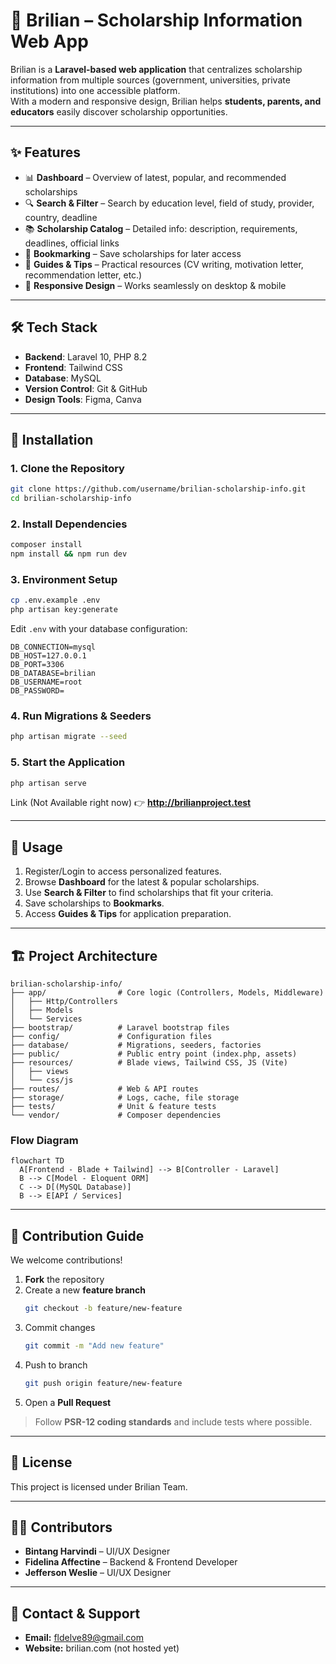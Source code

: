 # 📘 Brilian – Scholarship Information Web App

Brilian is a **Laravel-based web application** that centralizes scholarship information from multiple sources (government, universities, private institutions) into one accessible platform.  
With a modern and responsive design, Brilian helps **students, parents, and educators** easily discover scholarship opportunities.

---

## ✨ Features
- 📊 **Dashboard** – Overview of latest, popular, and recommended scholarships  
- 🔍 **Search & Filter** – Search by education level, field of study, provider, country, deadline  
- 📚 **Scholarship Catalog** – Detailed info: description, requirements, deadlines, official links  
- 📌 **Bookmarking** – Save scholarships for later access  
- 📖 **Guides & Tips** – Practical resources (CV writing, motivation letter, recommendation letter, etc.)  
- 📱 **Responsive Design** – Works seamlessly on desktop & mobile  

---

## 🛠️ Tech Stack
- **Backend**: Laravel 10, PHP 8.2  
- **Frontend**: Tailwind CSS  
- **Database**: MySQL  
- **Version Control**: Git & GitHub  
- **Design Tools**: Figma, Canva  

---

## 🚀 Installation

### 1. Clone the Repository
```bash
git clone https://github.com/username/brilian-scholarship-info.git
cd brilian-scholarship-info
```

### 2. Install Dependencies
```bash
composer install
npm install && npm run dev
```

### 3. Environment Setup
```bash
cp .env.example .env
php artisan key:generate
```

Edit `.env` with your database configuration:
```env
DB_CONNECTION=mysql
DB_HOST=127.0.0.1
DB_PORT=3306
DB_DATABASE=brilian
DB_USERNAME=root
DB_PASSWORD=
```

### 4. Run Migrations & Seeders
```bash
php artisan migrate --seed
```

### 5. Start the Application
```bash
php artisan serve
```

Link (Not Available right now)
👉 **http://brilianproject.test**

---

## 📖 Usage
1. Register/Login to access personalized features.  
2. Browse **Dashboard** for the latest & popular scholarships.  
3. Use **Search & Filter** to find scholarships that fit your criteria.  
4. Save scholarships to **Bookmarks**.  
5. Access **Guides & Tips** for application preparation.  

---

## 🏗️ Project Architecture

```
brilian-scholarship-info/
├── app/                # Core logic (Controllers, Models, Middleware)
│   ├── Http/Controllers
│   ├── Models
│   └── Services
├── bootstrap/          # Laravel bootstrap files
├── config/             # Configuration files
├── database/           # Migrations, seeders, factories
├── public/             # Public entry point (index.php, assets)
├── resources/          # Blade views, Tailwind CSS, JS (Vite)
│   ├── views
│   └── css/js
├── routes/             # Web & API routes
├── storage/            # Logs, cache, file storage
├── tests/              # Unit & feature tests
└── vendor/             # Composer dependencies
```

### Flow Diagram
```mermaid
flowchart TD
  A[Frontend - Blade + Tailwind] --> B[Controller - Laravel]
  B --> C[Model - Eloquent ORM]
  C --> D[(MySQL Database)]
  B --> E[API / Services]
```

---

## 🤝 Contribution Guide
We welcome contributions!  

1. **Fork** the repository  
2. Create a new **feature branch**  
   ```bash
   git checkout -b feature/new-feature
   ```
3. Commit changes  
   ```bash
   git commit -m "Add new feature"
   ```
4. Push to branch  
   ```bash
   git push origin feature/new-feature
   ```
5. Open a **Pull Request**  

> Follow **PSR-12 coding standards** and include tests where possible.

---

## 📜 License
This project is licensed under Brilian Team.

---

## 👨‍💻 Contributors
- **Bintang Harvindi** – UI/UX Designer  
- **Fidelina Affectine** – Backend & Frontend Developer  
- **Jefferson Weslie** – UI/UX Designer  

---

## 📌 Contact & Support
- **Email:** fldelve89@gmail.com
- **Website:** brilian.com (not hosted yet)